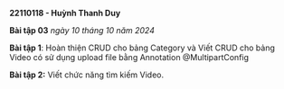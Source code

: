 **22110118 - Huỳnh Thanh Duy**

**Bài tập 03** _ngày 10 tháng 10 năm 2024_

  **Bài tập 1**: Hoàn thiện CRUD cho bảng Category và Viết CRUD cho bảng Video có sử dụng upload file bằng Annotation @MultipartConfig
  
  **Bài tập 2:** Viết chức năng tìm kiếm Video.
  
